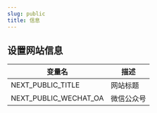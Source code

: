 ```yaml
---
slug: public
title: 信息
---
```


## 设置网站信息

| 变量名                   | 描述    |
|-----------------------|-------|
| NEXT_PUBLIC_TITLE     | 网站标题  |
| NEXT_PUBLIC_WECHAT_OA | 微信公众号 |
